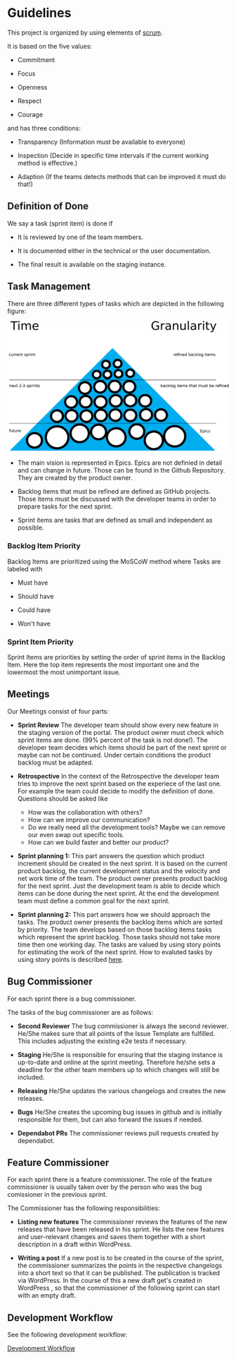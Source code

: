 # Guidelines

This project is organized by using elements of [scrum](https://en.wikipedia.org/wiki/Scrum_(software_development)).

It is based on the five values:

* Commitment

* Focus

* Openness

* Respect

* Courage

and has three conditions:

* Transparency (Information must be available to everyone)

* Inspection (Decide in specific time intervals if the current working method is effective.)

* Adaption (If the teams detects methods that can be improved it must do that!)

## Definition of Done

We say a task (sprint item) is done if 

* It is reviewed by one of the team members.

* It is documented either in the technical or the user documentation.

* The final result is available on the staging instance.

## Task Management

There are three different types of tasks which are depicted in the following figure:

![Task Triangle](sprint_triangle.png)

* The main vision is represented in Epics. Epics are not definied in detail and can change in future. 
  Those can be found in the Github Repository. They are created by the product owner.

* Backlog items that must be refined are defined as GitHub projects. Those items must be discussed with the developer teams in order to prepare tasks for the next sprint.

* Sprint items are tasks that are defined as small and independent as possible.

### Backlog Item Priority

Backlog Items are prioritized using the MoSCoW method where Tasks are labeled with

* Must have

* Should have

* Could have

* Won't have

### Sprint Item Priority

Sprint Items are priorities by setting the order of sprint items in
the Backlog Item. Here the top item represents the most important one and the 
lowermost the most unimportant issue.

## Meetings

Our Meetings consist of four parts:

* **Sprint Review**
  The developer team should show every new feature in the staging version of the portal. The product owner must check which sprint items are done. (99% percent of the task is not done!). The developer team decides which items should be part of the next sprint or maybe can not be continued. Under certain conditions the product backlog must be adapted. 
  
* **Retrospective**
  In the context of the Retrospective the developer team tries to improve the next sprint based on the experiece of the last one. For example the team could decide to modify the definition of done. Questions should be asked like 
    * How was the collaboration with others?
    * How can we improve our communication?
    * Do we really need all the development tools? Maybe we can remove our even swap out specific tools.
    * How can we build faster and better our product?

* **Sprint planning 1:**
  This part answers the question which product increment should be created in the next sprint.
  It is based on the current product backlog, the current development status and the velocity 
  and net work time of the team. The product owner presents product backlog for the next sprint.
  Just the development team is able to decide which items can be done during the next sprint.
  At the end the development team must define a common goal for the next sprint.

* **Sprint planning 2:**
  This part answers how we should approach the tasks. The product owner presents the backlog items which are sorted by
  priority. The team develops based on those backlog items tasks which represent the sprint backlog. Those tasks should not   take more time then one working day. The tasks are valued by using story points for estimating the work of the next sprint.
  How to evaluted tasks by using story points is described [here](story_points.md).
  
  
## Bug Commissioner
For each sprint there is a bug commissioner.

The tasks of the bug commissioner are as follows:

* **Second Reviewer**
  The bug commissioner is always the second reviewer. He/She makes sure that all points of the Issue Template are fulfilled.
  This includes adjusting the existing e2e tests if necessary.
  
* **Staging**
  He/She is responsible for ensuring that the staging instance is up-to-date and online at the sprint meeting.
  Therefore he/she sets a deadline for the other team members up to which changes will still be included.
  
* **Releasing**
  He/She updates the various changelogs and creates the new releases.
  
* **Bugs**
  He/She creates the upcoming bug issues in github and is initially responsible for them, but can also forward the issues if needed.
  
* **Dependabot PRs**
  The commissioner reviews pull requests created by dependabot.


## Feature Commissioner
For each sprint there is a feature commissioner.
The role of the feature commissioner is usually taken over by the person who was the bug comissioner in the previous sprint.

The Commissioner has the following responsibilities:

* **Listing new features**
  The commissioner reviews the features of the new releases that have been released in his sprint.
He lists the new features and user-relevant changes and saves them together with a short description in a draft within WordPress.

* **Writing a post**
  If a new post is to be created in the course of the sprint, the commissioner summarizes the points in the respective changelogs into a short text so that it can be published. The publication is tracked via WordPress. In the course of this a new draft get's created in WordPress , so that the commissioner of the following sprint can start with an empty draft. 


## Development Workflow

See the following development workflow:

[Development Workflow](development-workflow.md)
